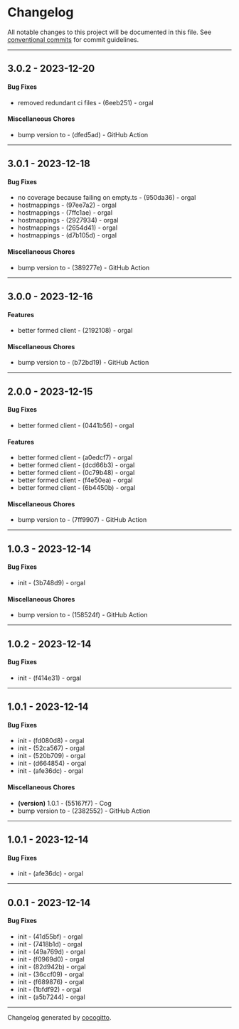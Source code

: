 # Changelog
All notable changes to this project will be documented in this file. See [conventional commits](https://www.conventionalcommits.org/) for commit guidelines.

- - -
## 3.0.2 - 2023-12-20
#### Bug Fixes
- removed redundant ci files - (6eeb251) - orgal
#### Miscellaneous Chores
- bump version to - (dfed5ad) - GitHub Action
- - -

## 3.0.1 - 2023-12-18
#### Bug Fixes
- no coverage because failing on empty.ts - (950da36) - orgal
- hostmappings - (97ee7a2) - orgal
- hostmappings - (7ffc1ae) - orgal
- hostmappings - (2927934) - orgal
- hostmappings - (2654d41) - orgal
- hostmappings - (d7b105d) - orgal
#### Miscellaneous Chores
- bump version to - (389277e) - GitHub Action
- - -

## 3.0.0 - 2023-12-16
#### Features
- better formed client - (2192108) - orgal
#### Miscellaneous Chores
- bump version to - (b72bd19) - GitHub Action
- - -

## 2.0.0 - 2023-12-15
#### Bug Fixes
- better formed client - (0441b56) - orgal
#### Features
- better formed client - (a0edcf7) - orgal
- better formed client - (dcd66b3) - orgal
- better formed client - (0c79b48) - orgal
- better formed client - (f4e50ea) - orgal
- better formed client - (6b4450b) - orgal
#### Miscellaneous Chores
- bump version to - (7ff9907) - GitHub Action
- - -

## 1.0.3 - 2023-12-14
#### Bug Fixes
- init - (3b748d9) - orgal
#### Miscellaneous Chores
- bump version to - (158524f) - GitHub Action
- - -

## 1.0.2 - 2023-12-14
#### Bug Fixes
- init - (f414e31) - orgal
- - -

## 1.0.1 - 2023-12-14
#### Bug Fixes
- init - (fd080d8) - orgal
- init - (52ca567) - orgal
- init - (520b709) - orgal
- init - (d664854) - orgal
- init - (afe36dc) - orgal
#### Miscellaneous Chores
- **(version)** 1.0.1 - (55167f7) - Cog
- bump version to - (2382552) - GitHub Action
- - -

## 1.0.1 - 2023-12-14
#### Bug Fixes
- init - (afe36dc) - orgal
- - -

## 0.0.1 - 2023-12-14
#### Bug Fixes
- init - (41d55bf) - orgal
- init - (7418b1d) - orgal
- init - (49a769d) - orgal
- init - (f0969d0) - orgal
- init - (82d942b) - orgal
- init - (36ccf09) - orgal
- init - (f689876) - orgal
- init - (1bfdf92) - orgal
- init - (a5b7244) - orgal
- - -

Changelog generated by [cocogitto](https://github.com/cocogitto/cocogitto).